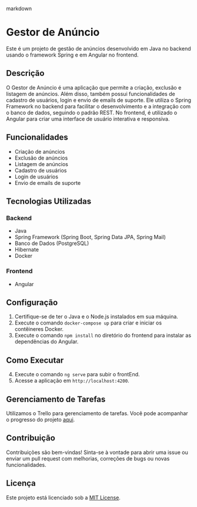 markdown
# Gestor de Anúncio

Este é um projeto de gestão de anúncios desenvolvido em Java no backend usando o framework Spring e em Angular no frontend.

## Descrição

O Gestor de Anúncio é uma aplicação que permite a criação, exclusão e listagem de anúncios. Além disso, também possui funcionalidades de cadastro de usuários, login e envio de emails de suporte. Ele utiliza o Spring Framework no backend para facilitar o desenvolvimento e a integração com o banco de dados, seguindo o padrão REST. No frontend, é utilizado o Angular para criar uma interface de usuário interativa e responsiva.

## Funcionalidades

- Criação de anúncios
- Exclusão de anúncios
- Listagem de anúncios
- Cadastro de usuários
- Login de usuários
- Envio de emails de suporte

## Tecnologias Utilizadas

### Backend

- Java
- Spring Framework (Spring Boot, Spring Data JPA, Spring Mail)
- Banco de Dados (PostgreSQL)
- Hibernate
- Docker

### Frontend

- Angular

## Configuração

1. Certifique-se de ter o Java e o Node.js instalados em sua máquina.
2. Execute o comando `docker-compose up` para criar e iniciar os contêineres Docker.
3. Execute o comando `npm install` no diretório do frontend para instalar as dependências do Angular.

## Como Executar

4. Execute o comando `ng serve` para subir o frontEnd.
5. Acesse a aplicação em `http://localhost:4200`.

## Gerenciamento de Tarefas

Utilizamos o Trello para gerenciamento de tarefas. Você pode acompanhar o progresso do projeto [aqui](https://trello.com/b/Op352RnS/web).

## Contribuição

Contribuições são bem-vindas! Sinta-se à vontade para abrir uma issue ou enviar um pull request com melhorias, correções de bugs ou novas funcionalidades.

## Licença

Este projeto está licenciado sob a [MIT License](https://opensource.org/licenses/MIT).
